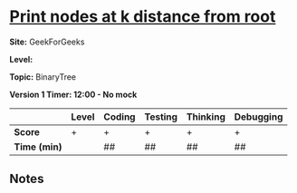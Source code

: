 # [Print nodes at k distance from root](https://www.geeksforgeeks.org/print-nodes-at-k-distance-from-root/)

**Site:** GeekForGeeks

**Level:** 

**Topic:** BinaryTree

**Version 1 Timer: 12:00 - No mock**

|           | Level | Coding | Testing | Thinking | Debugging  |
|-----------|-------|--------|---------|----------|------------|
| **Score** | +     | +      | +       | +        | +          |
| **Time (min)** | | ## | ## | ## | ## |

**Notes**
- 